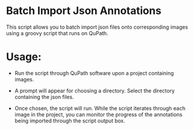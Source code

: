 Batch Import Json Annotations
=============================
This script allows you to batch import json files onto corresponding images using a groovy script that runs on QuPath.

Usage:
======

* Run the script through QuPath software upon a project containing images.

* A prompt will appear for choosing a directory. Select the directory containing the json files.

* Once chosen, the script will run. 
While the script iterates through each image in the project, you can monitor the progress of the annotations being imported through the script output box.
